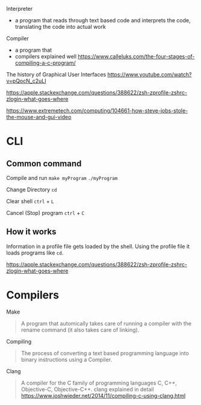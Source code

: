 Interpreter
- a program that reads through text based code and interprets the code, translating the code into actual work

Compiler
- a program that 
- compilers explained well https://www.calleluks.com/the-four-stages-of-compiling-a-c-program/


The history of Graphical User Interfaces https://www.youtube.com/watch?v=pQocN_c2uLI


https://apple.stackexchange.com/questions/388622/zsh-zprofile-zshrc-zlogin-what-goes-where

https://www.extremetech.com/computing/104661-how-steve-jobs-stole-the-mouse-and-gui-video

# CLI

## Common command
Compile and run
`make myProgram`
`./myProgram`

Change Directory
`cd`

Clear shell
`ctrl` + `L`

Cancel (Stop) program
`ctrl` + `C`

## How it works
Information in a profile file gets loaded by the shell. Using the profile file it loads programs like `cd`.

https://apple.stackexchange.com/questions/388622/zsh-zprofile-zshrc-zlogin-what-goes-where

# Compilers
Make
> A program that automically takes care of running a compiler with the rename command (it also takes care of linking).

Compiling
> The process of converting a text based programming language into binary instructions using a Compiler.

Clang
> A compiler for the C family of programming languages C, C++, Objective-C, Objective-C++.
> clang explained in detail https://www.joshwieder.net/2014/11/compiling-c-using-clang.html

